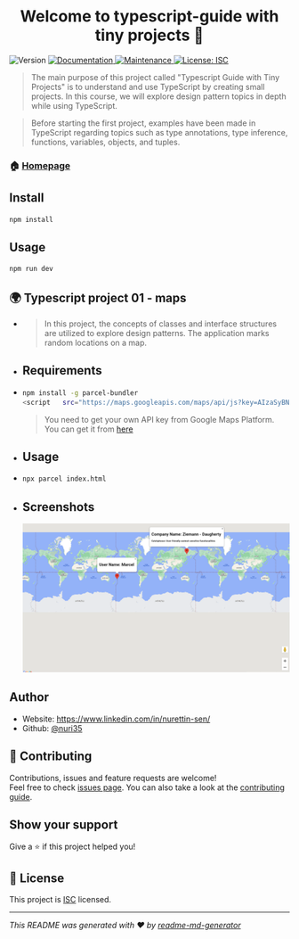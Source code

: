 <h1 align="center">Welcome to typescript-guide with tiny projects 👋</h1>
<p>
  <img alt="Version" src="https://img.shields.io/badge/version-1.0.0-blue.svg?cacheSeconds=2592000" />
  <a href="https://github.com/nuri35/Typescript-Guide#readme" target="_blank">
    <img alt="Documentation" src="https://img.shields.io/badge/documentation-yes-brightgreen.svg" />
  </a>
  <a href="https://github.com/nuri35/Typescript-Guide/graphs/commit-activity" target="_blank">
    <img alt="Maintenance" src="https://img.shields.io/badge/Maintained%3F-yes-green.svg" />
  </a>
  <a href="https://github.com/nuri35/Typescript-Guide/blob/master/LICENSE" target="_blank">
    <img alt="License: ISC" src="https://img.shields.io/github/license/nuri35/typescript-guide" />
  </a>
</p>

> The main purpose of this project called "Typescript Guide with Tiny Projects" is to understand and use TypeScript by creating small projects. In this course, we will explore design pattern topics in depth while using TypeScript.

> Before starting the first project, examples have been made in TypeScript regarding topics such as type annotations, type inference, functions, variables, objects, and tuples.
  

 

### 🏠 [Homepage](https://github.com/nuri35/Typescript-Guide#readme)
 

## Install

```sh
npm install
```

## Usage

```sh
npm run dev
```
 
## 🌍 Typescript project 01 - maps

- > In this project, the concepts of classes and interface structures are utilized to explore design patterns. The application marks random locations on a map.


 - ## Requirements

- ```sh
  npm install -g parcel-bundler
  <script   src="https://maps.googleapis.com/maps/api/js?key=AIzaSyBNLrJhOMz6idD05pzfn5lhA-TAw-mAZCU"></script>
  ```
   > You need to get your own API key from Google Maps Platform. You can get it from [here](https://developers.google.com/maps/documentation/javascript/get-api-key)
 
- ## Usage
 
- ```sh
  npx parcel index.html
  ```

- ## Screenshots

  ![map](./maps/images/one.PNG "map")



## Author

* Website: https://www.linkedin.com/in/nurettin-sen/
* Github: [@nuri35](https://github.com/nuri35)

## 🤝 Contributing

Contributions, issues and feature requests are welcome!<br />Feel free to check [issues page](https://github.com/nuri35/Typescript-Guide/issues). You can also take a look at the [contributing guide](https://github.com/nuri35/Typescript-Guide/blob/master/CONTRIBUTING.md).

## Show your support

Give a ⭐️ if this project helped you!

## 📝 License

This project is [ISC](https://github.com/nuri35/Typescript-Guide/blob/master/LICENSE) licensed.

***
_This README was generated with ❤️ by [readme-md-generator](https://github.com/kefranabg/readme-md-generator)_